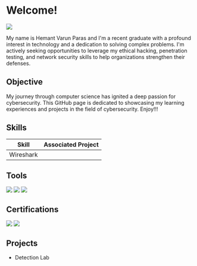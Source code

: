 # Welcome! 
<a href="https://linkedin.com/in/varunparas/"><img src="https://img.shields.io/badge/-LinkedIn-0072b1?&style=for-the-badge&logo=linkedin&logoColor=white" /></a>


My name is Hemant Varun Paras and I'm a recent graduate with a profound interest in technology and a dedication to solving complex problems. I'm actively seeking opportunities to leverage my ethical hacking, penetration testing, and network security skills to help organizations strengthen their defenses.

## Objective

My journey through computer science has ignited a deep passion for cybersecurity. This GitHub page is dedicated to showcasing my learning experiences and projects in the field of cybersecurity. Enjoy!!!

## Skills

| Skill                                         | Associated Project         |
|-----------------------------------------------|----------------------------|
|  Wireshark        | |


## Tools
<div>
<img src="https://img.shields.io/badge/-Microsoft%20Defender-0078D4?&style=for-the-badge&logo=Microsoft&logoColor=white" />
<img src="https://img.shields.io/badge/-Wireshark-1679A7?&style=for-the-badge&logo=Wireshark&logoColor=white" />
<img src="https://img.shields.io/badge/-VirtualBox-183A61?&style=for-the-badge&logo=VirtualBox&logoColor=white" />

</div>

## Certifications
<div>
<img src="https://img.shields.io/badge/-Security%2B-FF0000?&style=for-the-badge&logo=CompTIA&logoColor=white" />
<img src="https://img.shields.io/badge/-SC--200%20Security%20Operations%20Analyst-0078D4?&style=for-the-badge&logo=Microsoft&logoColor=white" />

</div>

## Projects
- Detection Lab

